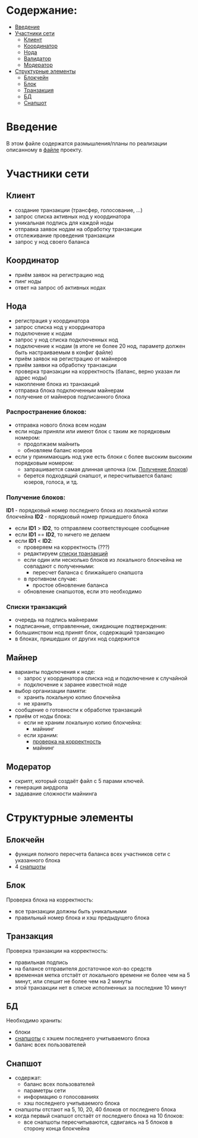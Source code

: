 # Содержание:
- [Введение](#введение)
- [Участники сети](#участники-сети)
  - [Клиент](#клиент)
  - [Координатор](#координатор)
  - [Нода](#нода)
  - [Валидатор](#валидатор)
  - [Модератор](#модератор)
- [Структурные элементы](#структурные-элементы)
  - [Блокчейн](#блокчейн)
  - [Блок](#блок)
  - [Транзакция](#транзакция)
  - [БД](#БД)
  - [Снапшот](#снапшот)
 
 
# Введение
 
В этом файле содержатся размышления/планы по реализации описанному в [файле](https://github.com/Overseven/blockchain/blob/develop/docs/description.md) проекту.
 
# Участники сети
 
## Клиент
- создание транзакции (трансфер, голосование, ...)
- запрос списка активных нод у координатора
- уникальная подпись для каждой ноды
- отправка заявок нодам на обработку транзакции
- отслеживание проведения транзакции
- запрос у нод своего баланса

## Координатор
- приём заявок на регистрацию нод
- пинг ноды
- ответ на запрос об активных нодах

## Нода
- регистрация у координатора
- запрос списка нод у координатора
- подключение к нодам
- запрос у нод списка подключенных нод
- подключение к нодам (в итоге не более 20 нод, параметр должен быть настраиваемым в конфиг файле)
- приём заявок на регистрацию от майнеров
- приём заявки на обработку транзакции
- проверка транзакции на корректность (баланс, верно указан ли адрес ноды)
- накопление блока из транзакций
- отправка блока подключенным майнерам
- получение от майнеров подписанного блока

### Распространение блоков:
- отправка нового блока всем нодам
- если ноды приняли или имеют блок с таким же порядковым номером:
  - продолжаем майнить
  - обновляем баланс юзеров
- если у принимающиъ нод уже есть блоки с более высоким высоким порядковым номером:
  - запрашивается самая длинная цепочка (см. [Получение блоков](#получение-блоков))
  - берется подходящий снапшот, и пересчитывается баланс юзеров, голоса, и тд.

### Получение блоков:
__ID1__ - порядковый номер последнего блока из локальной копии блокчейна
__ID2__ - порядковый номер пришедшего блока
- если __ID1__ > __ID2__, то отправляем соответствующее сообщение
- если __ID1__ == __ID2__, то ничего не делаем
- если __ID1__ < __ID2__:
  - проверяем на корректность (???)
  - редактируем [списки транзакций](#списки-транзакций) 
  - если один или несколько блоков из локального блокчейна не совпадают с полученными:
    - пересчет баланса с ближайшего снапшота
  - в противном случае:
    - простое обновление баланса
  - обновление снапшотов, если это необходимо

### Списки транзакций
- очередь на подпись майнерами
- подписанные, отправленные, ожидающие подтверждения:
 - большинством нод принят блок, содержащий транзакцию
 - в блоках, пришедших от других нод содержится 

## Майнер
- варианты подключения к ноде:
  - запрос у координатора списка нод и подключение к случайной
  - подключение к заранее известной ноде
- выбор организации памяти:
  - хранить локальную копию блокчейна
  - не хранить
- сообщение о готовности к обработке транзакций
- приём от ноды блока:
  - если не храним локальную копию блокчейна:
    - майнинг
  - если храним:
    - [проверка на корректность](#транзакция)
    - майнинг


## Модератор
- скрипт, который создаёт файл с 5 парами ключей.
- генерация аирдропа
- задавание сложности майнинга
 
# Структурные элементы
 
## Блокчейн
- функция полного пересчета баланса всех участников сети с указанного блока
- 4 [снапшоты](#снапшот)

## Блок
Проверка блока на корректность:
- все транзакции должны быть уникальными
- правильный номер блока и хэш предыдущего блока

## Транзакция
Проверка транзакции на корректность:
- правильная подпись
- на балансе отправителя достаточное кол-во средств
- временная метка отстаёт от локального времени не более чем на 5 минут, или спешит не более чем на 2 минуты
- этой транзакции нет в списке исполненных за последние 10 минут

## БД
Необходимо хранить:
- блоки
- [снапшоты](#снапшот) с хэшем последнего учитываемого блока
- баланс всех пользователей

## Снапшот
- содержат:
  - баланс всех пользователей
  - параметры сети
  - информацию о голосованиях
  - хэш последнего учитываемого блока
- снапшоты отстают на 5, 10, 20, 40 блоков от последнего блока
- когда первый снапшот отстаёт от последнего блока на 10 блоков:
  - все снапшоты пересчитываются, сдвигаясь на 5 блоков в сторону конца блокчейна
